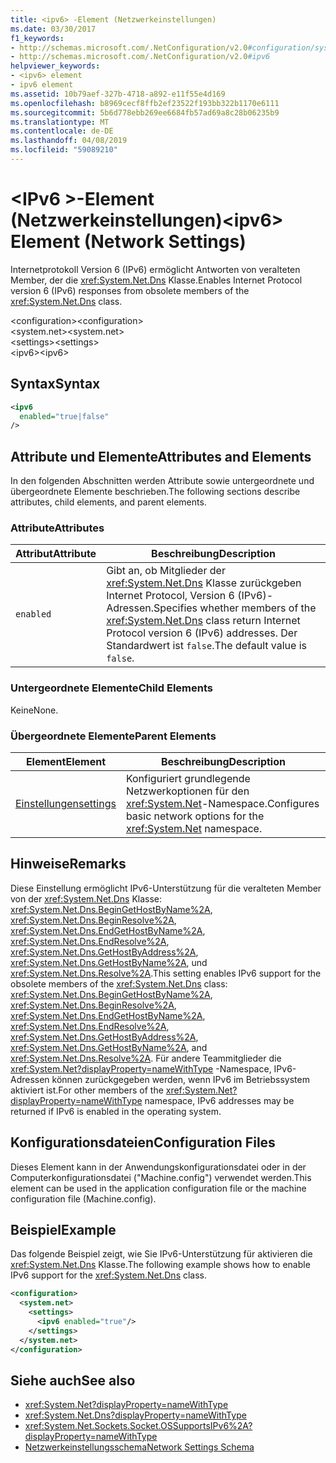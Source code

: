 ```yaml
---
title: <ipv6> -Element (Netzwerkeinstellungen)
ms.date: 03/30/2017
f1_keywords:
- http://schemas.microsoft.com/.NetConfiguration/v2.0#configuration/system.net/settings/ipv6
- http://schemas.microsoft.com/.NetConfiguration/v2.0#ipv6
helpviewer_keywords:
- <ipv6> element
- ipv6 element
ms.assetid: 10b79aef-327b-4718-a892-e11f55e4d169
ms.openlocfilehash: b8969cecf8ffb2ef23522f193bb322b1170e6111
ms.sourcegitcommit: 5b6d778ebb269ee6684fb57ad69a8c28b06235b9
ms.translationtype: MT
ms.contentlocale: de-DE
ms.lasthandoff: 04/08/2019
ms.locfileid: "59089210"
---
```

# <a name="ipv6-element-network-settings"></a><span data-ttu-id="356c7-102">\<IPv6 >-Element (Netzwerkeinstellungen)</span><span class="sxs-lookup"><span data-stu-id="356c7-102">\<ipv6> Element (Network Settings)</span></span>
<span data-ttu-id="356c7-103">Internetprotokoll Version 6 (IPv6) ermöglicht Antworten von veralteten Member, der die <xref:System.Net.Dns> Klasse.</span><span class="sxs-lookup"><span data-stu-id="356c7-103">Enables Internet Protocol version 6 (IPv6) responses from obsolete members of the <xref:System.Net.Dns> class.</span></span>  
  
 <span data-ttu-id="356c7-104">\<configuration></span><span class="sxs-lookup"><span data-stu-id="356c7-104">\<configuration></span></span>  
<span data-ttu-id="356c7-105">\<system.net></span><span class="sxs-lookup"><span data-stu-id="356c7-105">\<system.net></span></span>  
<span data-ttu-id="356c7-106">\<settings></span><span class="sxs-lookup"><span data-stu-id="356c7-106">\<settings></span></span>  
<span data-ttu-id="356c7-107">\<ipv6></span><span class="sxs-lookup"><span data-stu-id="356c7-107">\<ipv6></span></span>  
  
## <a name="syntax"></a><span data-ttu-id="356c7-108">Syntax</span><span class="sxs-lookup"><span data-stu-id="356c7-108">Syntax</span></span>  
  
```xml  
<ipv6  
  enabled="true|false"  
/>  
```  
  
## <a name="attributes-and-elements"></a><span data-ttu-id="356c7-109">Attribute und Elemente</span><span class="sxs-lookup"><span data-stu-id="356c7-109">Attributes and Elements</span></span>  
 <span data-ttu-id="356c7-110">In den folgenden Abschnitten werden Attribute sowie untergeordnete und übergeordnete Elemente beschrieben.</span><span class="sxs-lookup"><span data-stu-id="356c7-110">The following sections describe attributes, child elements, and parent elements.</span></span>  
  
### <a name="attributes"></a><span data-ttu-id="356c7-111">Attribute</span><span class="sxs-lookup"><span data-stu-id="356c7-111">Attributes</span></span>  
  
|**<span data-ttu-id="356c7-112">Attribut</span><span class="sxs-lookup"><span data-stu-id="356c7-112">Attribute</span></span>**|**<span data-ttu-id="356c7-113">Beschreibung</span><span class="sxs-lookup"><span data-stu-id="356c7-113">Description</span></span>**|  
|-------------------|---------------------|  
|`enabled`|<span data-ttu-id="356c7-114">Gibt an, ob Mitglieder der <xref:System.Net.Dns> Klasse zurückgeben Internet Protocol, Version 6 (IPv6)-Adressen.</span><span class="sxs-lookup"><span data-stu-id="356c7-114">Specifies whether members of the <xref:System.Net.Dns> class return Internet Protocol version 6 (IPv6) addresses.</span></span> <span data-ttu-id="356c7-115">Der Standardwert ist `false`.</span><span class="sxs-lookup"><span data-stu-id="356c7-115">The default value is `false`.</span></span>|  
  
### <a name="child-elements"></a><span data-ttu-id="356c7-116">Untergeordnete Elemente</span><span class="sxs-lookup"><span data-stu-id="356c7-116">Child Elements</span></span>  
 <span data-ttu-id="356c7-117">Keine</span><span class="sxs-lookup"><span data-stu-id="356c7-117">None.</span></span>  
  
### <a name="parent-elements"></a><span data-ttu-id="356c7-118">Übergeordnete Elemente</span><span class="sxs-lookup"><span data-stu-id="356c7-118">Parent Elements</span></span>  
  
|**<span data-ttu-id="356c7-119">Element</span><span class="sxs-lookup"><span data-stu-id="356c7-119">Element</span></span>**|**<span data-ttu-id="356c7-120">Beschreibung</span><span class="sxs-lookup"><span data-stu-id="356c7-120">Description</span></span>**|  
|-----------------|---------------------|  
|[<span data-ttu-id="356c7-121">Einstellungen</span><span class="sxs-lookup"><span data-stu-id="356c7-121">settings</span></span>](../../../../../docs/framework/configure-apps/file-schema/network/settings-element-network-settings.md)|<span data-ttu-id="356c7-122">Konfiguriert grundlegende Netzwerkoptionen für den <xref:System.Net>-Namespace.</span><span class="sxs-lookup"><span data-stu-id="356c7-122">Configures basic network options for the <xref:System.Net> namespace.</span></span>|  
  
## <a name="remarks"></a><span data-ttu-id="356c7-123">Hinweise</span><span class="sxs-lookup"><span data-stu-id="356c7-123">Remarks</span></span>  
 <span data-ttu-id="356c7-124">Diese Einstellung ermöglicht IPv6-Unterstützung für die veralteten Member von der <xref:System.Net.Dns> Klasse: <xref:System.Net.Dns.BeginGetHostByName%2A>, <xref:System.Net.Dns.BeginResolve%2A>, <xref:System.Net.Dns.EndGetHostByName%2A>, <xref:System.Net.Dns.EndResolve%2A>, <xref:System.Net.Dns.GetHostByAddress%2A>, <xref:System.Net.Dns.GetHostByName%2A>, und <xref:System.Net.Dns.Resolve%2A>.</span><span class="sxs-lookup"><span data-stu-id="356c7-124">This setting enables IPv6 support for the obsolete members of the <xref:System.Net.Dns> class: <xref:System.Net.Dns.BeginGetHostByName%2A>, <xref:System.Net.Dns.BeginResolve%2A>, <xref:System.Net.Dns.EndGetHostByName%2A>, <xref:System.Net.Dns.EndResolve%2A>, <xref:System.Net.Dns.GetHostByAddress%2A>, <xref:System.Net.Dns.GetHostByName%2A>, and <xref:System.Net.Dns.Resolve%2A>.</span></span> <span data-ttu-id="356c7-125">Für andere Teammitglieder die <xref:System.Net?displayProperty=nameWithType> -Namespace, IPv6-Adressen können zurückgegeben werden, wenn IPv6 im Betriebssystem aktiviert ist.</span><span class="sxs-lookup"><span data-stu-id="356c7-125">For other members of the <xref:System.Net?displayProperty=nameWithType> namespace, IPv6 addresses may be returned if IPv6 is enabled in the operating system.</span></span>  
  
## <a name="configuration-files"></a><span data-ttu-id="356c7-126">Konfigurationsdateien</span><span class="sxs-lookup"><span data-stu-id="356c7-126">Configuration Files</span></span>  
 <span data-ttu-id="356c7-127">Dieses Element kann in der Anwendungskonfigurationsdatei oder in der Computerkonfigurationsdatei ("Machine.config") verwendet werden.</span><span class="sxs-lookup"><span data-stu-id="356c7-127">This element can be used in the application configuration file or the machine configuration file (Machine.config).</span></span>  
  
## <a name="example"></a><span data-ttu-id="356c7-128">Beispiel</span><span class="sxs-lookup"><span data-stu-id="356c7-128">Example</span></span>  
 <span data-ttu-id="356c7-129">Das folgende Beispiel zeigt, wie Sie IPv6-Unterstützung für aktivieren die <xref:System.Net.Dns> Klasse.</span><span class="sxs-lookup"><span data-stu-id="356c7-129">The following example shows how to enable IPv6 support for the <xref:System.Net.Dns> class.</span></span>  
  
```xml  
<configuration>  
  <system.net>  
    <settings>  
      <ipv6 enabled="true"/>  
    </settings>  
  </system.net>  
</configuration>  
```  
  
## <a name="see-also"></a><span data-ttu-id="356c7-130">Siehe auch</span><span class="sxs-lookup"><span data-stu-id="356c7-130">See also</span></span>

- <xref:System.Net?displayProperty=nameWithType>
- <xref:System.Net.Dns?displayProperty=nameWithType>
- <xref:System.Net.Sockets.Socket.OSSupportsIPv6%2A?displayProperty=nameWithType>
- [<span data-ttu-id="356c7-131">Netzwerkeinstellungsschema</span><span class="sxs-lookup"><span data-stu-id="356c7-131">Network Settings Schema</span></span>](../../../../../docs/framework/configure-apps/file-schema/network/index.md)
